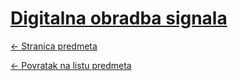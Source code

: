 # [Digitalna obradba signala](https://www.github.com/studosi-fer/DOS)
[<- Stranica predmeta](https://www.fer.unizg.hr/predmet/dos)

[<- Povratak na listu predmeta](https://www.github.com/studosi/FER)